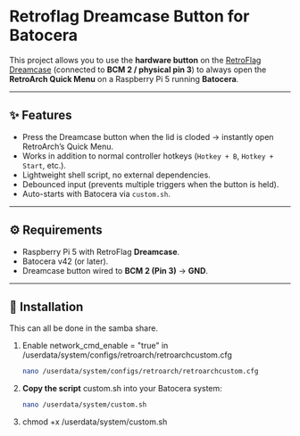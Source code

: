 # Retroflag Dreamcase Button for Batocera

This project allows you to use the **hardware button** on the [RetroFlag Dreamcase](https://amzn.to/4mLpIpC) (connected to **BCM 2 / physical pin 3**) to always open the **RetroArch Quick Menu** on a Raspberry Pi 5 running **Batocera**.

---

## ✨ Features
- Press the Dreamcase button when the lid is cloded → instantly open RetroArch’s Quick Menu.
- Works in addition to normal controller hotkeys (`Hotkey + B`, `Hotkey + Start`, etc.).
- Lightweight shell script, no external dependencies.
- Debounced input (prevents multiple triggers when the button is held).
- Auto-starts with Batocera via `custom.sh`.

---

## ⚙️ Requirements
- Raspberry Pi 5 with RetroFlag **Dreamcase**.
- Batocera v42 (or later).
- Dreamcase button wired to **BCM 2 (Pin 3)** → **GND**.

---

## 🚀 Installation

This can all be done in the samba share.

1. Enable network_cmd_enable = "true" in /userdata/system/configs/retroarch/retroarchcustom.cfg
    ```bash
   nano /userdata/system/configs/retroarch/retroarchcustom.cfg
3. **Copy the script** custom.sh into your Batocera system:

   ```bash
   nano /userdata/system/custom.sh
4. chmod +x /userdata/system/custom.sh
